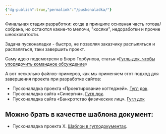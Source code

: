 ```yaml
---
{"dg-publish":true,"permalink":"/puskonaladka/"}
---
```


Финальная стадия разработки: когда в принципе основная часть готова/собрана, но остаются какие-то мелочи, "косяки", недоработки и прочие шеооховатости. 

Задача пусконаладки - быстро, не позволяя заказчику распыляться и распаляться, таки завершить проект. 

Саму идею подсмотрели в Бюро Горбунова, статья «[Гугль‑док, чтобы упорядочить командное обсуждение](https://bureau.ru/soviet/20190515/)»

А вот несколько файлов-примеров, как мы применяем этот подход для завершения проекта при разработке сайтов: 
- Пусконаладка проекта «Проектирование коттеджей». [Гугл док](https://docs.google.com/document/d/1JzWW-zfRx6bG5S-3KYE6Pn0B1HTG1tGFWoO9HjtDWkg/edit?usp=drivesdk).
- Пусконаладка сайта «Синергия». [Гугл док](https://docs.google.com/document/d/1Ine0Ol1WzbcLzLRDefTWySI7RgYoUNzVKtc5okkJENU/edit?usp=drivesdk). 
- Пусконаладка сайта «Банкротство физических лиц». [Гугл док](https://docs.google.com/document/d/18S8DFYvLMNoBZLLnI4gWmaNBAXoWO2D_IYGwVTnitBQ/edit?usp=drivesdk) 

## Можно брать в качестве шаблона документ:
- Пусконаладка проекта X. [Шаблон в гуглодокументах](https://docs.google.com/document/d/1gJrrcXwApqwmuiuwwdTUkiERMCCnqGVVj6zUYJj25go/edit?usp=drivesdk). 